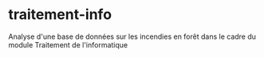 # traitement-info
Analyse d'une base de données sur les incendies en forêt dans le cadre du module Traitement de l'informatique
